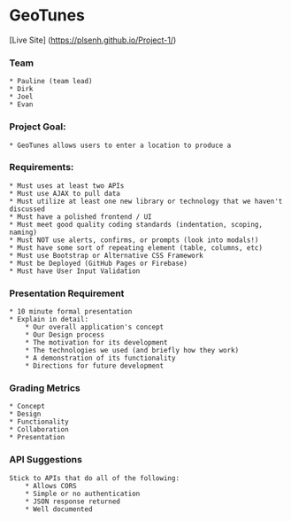 # GeoTunes

[Live Site] (https://plsenh.github.io/Project-1/)

### Team
    * Pauline (team lead)
    * Dirk
    * Joel
    * Evan

### Project Goal:

    * GeoTunes allows users to enter a location to produce a 

### Requirements:

    * Must uses at least two APIs
    * Must use AJAX to pull data
    * Must utilize at least one new library or technology that we haven't discussed
    * Must have a polished frontend / UI
    * Must meet good quality coding standards (indentation, scoping, naming)
    * Must NOT use alerts, confirms, or prompts (look into modals!)
    * Must have some sort of repeating element (table, columns, etc)
    * Must use Bootstrap or Alternative CSS Framework
    * Must be Deployed (GitHub Pages or Firebase)
    * Must have User Input Validation

### Presentation Requirement
    * 10 minute formal presentation
    * Explain in detail:
        * Our overall application's concept
        * Our Design process
        * The motivation for its development
        * The technologies we used (and briefly how they work)
        * A demonstration of its functionality
        * Directions for future development

### Grading Metrics
    * Concept
    * Design
    * Functionality
    * Collaboration
    * Presentation

### API Suggestions

    Stick to APIs that do all of the following:
        * Allows CORS
        * Simple or no authentication
        * JSON response returned
        * Well documented